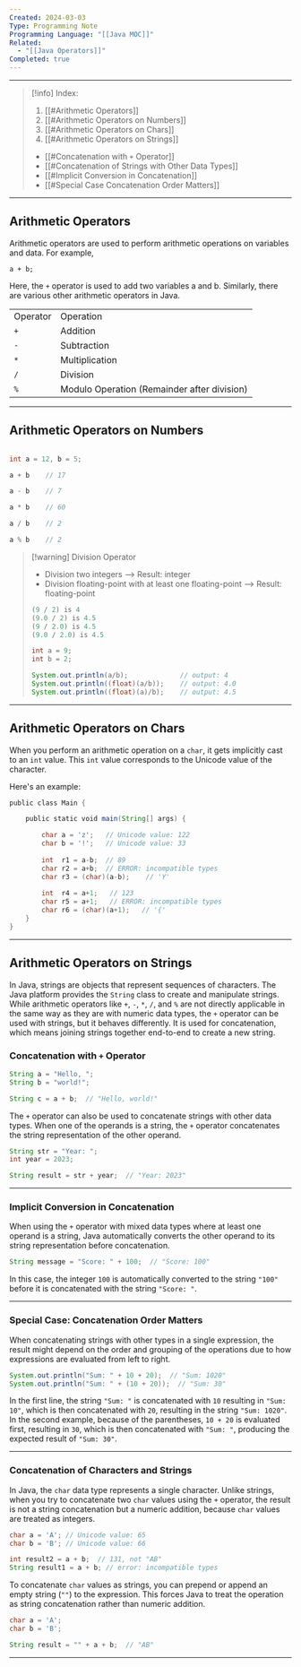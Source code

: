 ```yaml
---
Created: 2024-03-03
Type: Programming Note
Programming Language: "[[Java MOC]]"
Related:
  - "[[Java Operators]]"
Completed: true
---
```

---
>[!info] Index:
>1. [[#Arithmetic Operators]]
>2. [[#Arithmetic Operators on Numbers]]
>3. [[#Arithmetic Operators on Chars]]
>4. [[#Arithmetic Operators on Strings]]
>	- [[#Concatenation with `+` Operator]]
>	- [[#Concatenation of Strings with Other Data Types]]
>	- [[#Implicit Conversion in Concatenation]]
>	- [[#Special Case Concatenation Order Matters]]

---
## Arithmetic Operators

Arithmetic operators are used to perform arithmetic operations on variables and data. For example,

```
a + b;
```

Here, the `+` operator is used to add two variables a and b. Similarly, there are various other arithmetic operators in Java.

|   |   |
|---|---|
|Operator|Operation|
|`+`|Addition|
|`-`|Subtraction|
|`*`|Multiplication|
|`/`|Division|
|`%`|Modulo Operation (Remainder after division)|

---
## Arithmetic Operators on Numbers

```java

int a = 12, b = 5;

a + b    // 17

a - b    // 7

a * b    // 60

a / b    // 2 

a % b    // 2
```

>[!warning] Division Operator
>- Division two integers --> Result: integer
>- Division floating-point with at least one floating-point  --> Result: floating-point
>
>```java
>(9 / 2) is 4
>(9.0 / 2) is 4.5
>(9 / 2.0) is 4.5
>(9.0 / 2.0) is 4.5
>```
>
>```java
>int a = 9;
>int b = 2;
>
> System.out.println(a/b);             // output: 4
> System.out.println((float)(a/b));    // output: 4.0
> System.out.println((float)(a)/b);    // output: 4.5
>```
 
---
## Arithmetic Operators on Chars

When you perform an arithmetic operation on a `char`, it gets implicitly cast to an `int` value. This `int` value corresponds to the Unicode value of the character.

Here's an example:
```java
public class Main {

    public static void main(String[] args) {

		char a = 'z';   // Unicode value: 122
        char b = '!';   // Unicode value: 33
    
        int  r1 = a-b;  // 89
        char r2 = a+b;  // ERROR: incompatible types
        char r3 = (char)(a-b);    // 'Y'
        
        int  r4 = a+1;   // 123
        char r5 = a+1;   // ERROR: incompatible types
        char r6 = (char)(a+1);   // '{'
    }
}
```

---
## Arithmetic Operators on Strings

In Java, strings are objects that represent sequences of characters. The Java platform provides the `String` class to create and manipulate strings. While arithmetic operators like `+`, `-`, `*`, `/`, and `%` are not directly applicable in the same way as they are with numeric data types, the `+` operator can be used with strings, but it behaves differently. It is used for concatenation, which means joining strings together end-to-end to create a new string.

### Concatenation with `+` Operator

```java
String a = "Hello, ";
String b = "world!";

String c = a + b;  // "Hello, world!"
```

The `+` operator can also be used to concatenate strings with other data types. When one of the operands is a string, the `+` operator concatenates the string representation of the other operand.

```java
String str = "Year: ";
int year = 2023;

String result = str + year;  // "Year: 2023"
```

---
### Implicit Conversion in Concatenation

When using the `+` operator with mixed data types where at least one operand is a string, Java automatically converts the other operand to its string representation before concatenation.

```java
String message = "Score: " + 100;  // "Score: 100"
```

In this case, the integer `100` is automatically converted to the string `"100"` before it is concatenated with the string `"Score: "`.

---
### Special Case: Concatenation Order Matters

When concatenating strings with other types in a single expression, the result might depend on the order and grouping of the operations due to how expressions are evaluated from left to right.

```java
System.out.println("Sum: " + 10 + 20);  // "Sum: 1020"
System.out.println("Sum: " + (10 + 20));  // "Sum: 30"
```

In the first line, the string `"Sum: "` is concatenated with `10` resulting in `"Sum: 10"`, which is then concatenated with `20`, resulting in the string `"Sum: 1020"`. In the second example, because of the parentheses, `10 + 20` is evaluated first, resulting in `30`, which is then concatenated with `"Sum: "`, producing the expected result of `"Sum: 30"`.


---
### Concatenation of Characters and Strings

In Java, the `char` data type represents a single character. Unlike strings, when you try to concatenate two `char` values using the `+` operator, the result is not a string concatenation but a numeric addition, because `char` values are treated as integers. 

```java
char a = 'A'; // Unicode value: 65
char b = 'B'; // Unicode value: 66

int result2 = a + b;  // 131, not "AB"
String result1 = a + b; // error: incompatible types

```

To concatenate `char` values as strings, you can prepend or append an empty string (`""`) to the expression. This forces Java to treat the operation as string concatenation rather than numeric addition.

```java
char a = 'A';
char b = 'B';

String result = "" + a + b;  // "AB"
```

---
